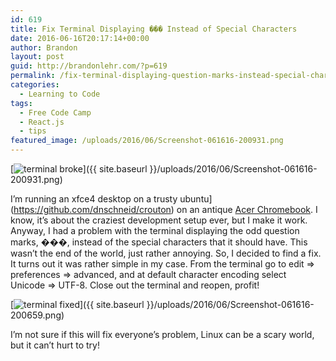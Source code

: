 ```yaml
---
id: 619
title: Fix Terminal Displaying ��� Instead of Special Characters
date: 2016-06-16T20:17:14+00:00
author: Brandon
layout: post
guid: http://brandonlehr.com/?p=619
permalink: /fix-terminal-displaying-question-marks-instead-special-characters/
categories:
  - Learning to Code
tags:
  - Free Code Camp
  - React.js
  - tips
featured_image: /uploads/2016/06/Screenshot-061616-200931.png
---
```



[<img class="aligncenter wp-image-624 size-full" src="{{ site.baseurl }}/uploads/2016/06/Screenshot-061616-200931.png?fit=640%2C413" alt="terminal broke" srcset="{{ site.baseurl }}/uploads/2016/06/Screenshot-061616-200931.png?w=819 819w, {{ site.baseurl }}/uploads/2016/06/Screenshot-061616-200931.png?resize=300%2C194 300w" sizes="(max-width: 640px) 100vw, 640px" data-recalc-dims="1" />]({{ site.baseurl }}/uploads/2016/06/Screenshot-061616-200931.png)

I&#8217;m running an xfce4 desktop on a trusty ubuntu](https://github.com/dnschneid/crouton) on an antique [Acer Chromebook](http://www.pcworld.com/article/2046477/review-acers-c710-2457-chromebook-is-a-basic-bargain-browsing-machine.html). I know, it&#8217;s about the craziest development setup ever, but I make it work. Anyway, I had a problem with the terminal displaying the odd question marks, ���, instead of the special characters that it should have. This wasn&#8217;t the end of the world, just rather annoying. So, I decided to find a fix. It turns out it was rather simple in my case. From the terminal go to edit => preferences => advanced, and at default character encoding select Unicode => UTF-8. Close out the terminal and reopen, profit!

[<img class="aligncenter size-full wp-image-623" src="{{ site.baseurl }}/uploads/2016/06/Screenshot-061616-200659.png?fit=640%2C434" alt="terminal fixed" srcset="{{ site.baseurl }}/uploads/2016/06/Screenshot-061616-200659.png?w=819 819w, {{ site.baseurl }}/uploads/2016/06/Screenshot-061616-200659.png?resize=300%2C203 300w" sizes="(max-width: 640px) 100vw, 640px" data-recalc-dims="1" />]({{ site.baseurl }}/uploads/2016/06/Screenshot-061616-200659.png)

I&#8217;m not sure if this will fix everyone&#8217;s problem, Linux can be a scary world, but it can&#8217;t hurt to try!

&nbsp;
